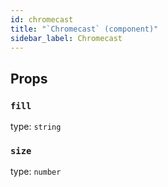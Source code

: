 ```yaml
---
id: chromecast
title: "`Chromecast` (component)"
sidebar_label: Chromecast
---
```



Props
-----

### `fill`

type: `string`


### `size`

type: `number`

